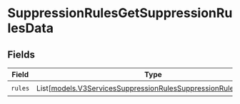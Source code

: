 # SuppressionRulesGetSuppressionRulesData


## Fields

| Field                                                                                                                            | Type                                                                                                                             | Required                                                                                                                         | Description                                                                                                                      |
| -------------------------------------------------------------------------------------------------------------------------------- | -------------------------------------------------------------------------------------------------------------------------------- | -------------------------------------------------------------------------------------------------------------------------------- | -------------------------------------------------------------------------------------------------------------------------------- |
| `rules`                                                                                                                          | List[[models.V3ServicesSuppressionRulesSuppressionRuleResponse](../models/v3servicessuppressionrulessuppressionruleresponse.md)] | :heavy_check_mark:                                                                                                               | N/A                                                                                                                              |